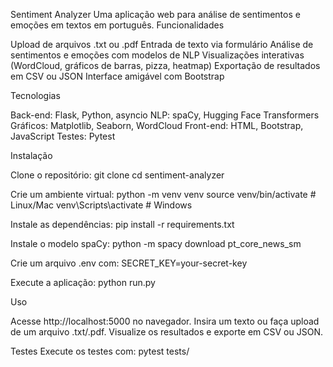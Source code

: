 Sentiment Analyzer
Uma aplicação web para análise de sentimentos e emoções em textos em português.
Funcionalidades

Upload de arquivos .txt ou .pdf
Entrada de texto via formulário
Análise de sentimentos e emoções com modelos de NLP
Visualizações interativas (WordCloud, gráficos de barras, pizza, heatmap)
Exportação de resultados em CSV ou JSON
Interface amigável com Bootstrap

Tecnologias

Back-end: Flask, Python, asyncio
NLP: spaCy, Hugging Face Transformers
Gráficos: Matplotlib, Seaborn, WordCloud
Front-end: HTML, Bootstrap, JavaScript
Testes: Pytest

Instalação

Clone o repositório:
git clone <repo-url>
cd sentiment-analyzer


Crie um ambiente virtual:
python -m venv venv
source venv/bin/activate  # Linux/Mac
venv\Scripts\activate  # Windows


Instale as dependências:
pip install -r requirements.txt


Instale o modelo spaCy:
python -m spacy download pt_core_news_sm


Crie um arquivo .env com:
SECRET_KEY=your-secret-key


Execute a aplicação:
python run.py



Uso

Acesse http://localhost:5000 no navegador.
Insira um texto ou faça upload de um arquivo .txt/.pdf.
Visualize os resultados e exporte em CSV ou JSON.

Testes
Execute os testes com:
pytest tests/


